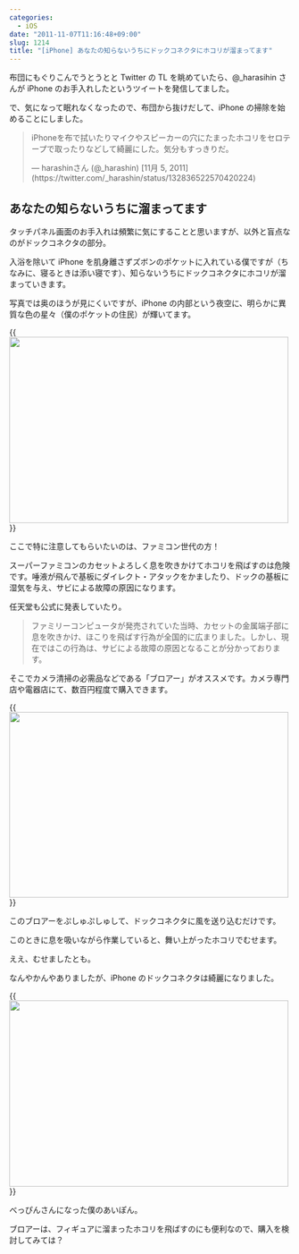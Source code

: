 ```yaml
---
categories:
  - iOS
date: "2011-11-07T11:16:48+09:00"
slug: 1214
title: "[iPhone] あなたの知らないうちにドックコネクタにホコリが溜まってます"
---
```


布団にもぐりこんでうとうとと Twitter の TL を眺めていたら、@\_harasihin さんが iPhone のお手入れしたというツイートを発信してました。

で、気になって眠れなくなったので、布団から抜けだして、iPhone の掃除を始めることにしました。

<blockquote class="twitter-tweet" lang="ja"><p>iPhoneを布で拭いたりマイクやスピーカーの穴にたまったホコリをセロテープで取ったりなどして綺麗にした。気分もすっきりだ。</p>&mdash; harashinさん (@_harashin) [11月 5, 2011](https://twitter.com/_harashin/status/132836522570420224)</blockquote>

## あなたの知らないうちに溜まってます

タッチパネル画面のお手入れは頻繁に気にすることと思いますが、以外と盲点なのがドックコネクタの部分。

入浴を除いて iPhone を肌身離さずズボンのポケットに入れている僕ですが（ちなみに、寝るときは添い寝です）、知らないうちにドックコネクタにホコリが溜まっていきます。

写真では奥のほうが見にくいですが、iPhone の内部という夜空に、明らかに異質な色の星々（僕のポケットの住民）が輝いてます。

{{<img alt="" src="/images/2011/11/1214_1.jpg" width="500" height="333">}}

ここで特に注意してもらいたいのは、ファミコン世代の方！

スーパーファミコンのカセットよろしく息を吹きかけてホコリを飛ばすのは危険です。唾液が飛んで基板にダイレクト・アタックをかましたり、ドックの基板に湿気を与え、サビによる故障の原因になります。

任天堂も公式に発表していたり。

> ファミリーコンピュータが発売されていた当時、カセットの金属端子部に息を吹きかけ、ほこりを飛ばす行為が全国的に広まりました。しかし、現在ではこの行為は、サビによる故障の原因となることが分かっております。

そこでカメラ清掃の必需品などである「ブロアー」がオススメです。カメラ専門店や電器店にて、数百円程度で購入できます。

{{<img alt="" src="/images/2011/11/1214_2.jpg" width="500" height="332">}}

このブロアーをぷしゅぷしゅして、ドックコネクタに風を送り込むだけです。

このときに息を吸いながら作業していると、舞い上がったホコリでむせます。

ええ、むせましたとも。

なんやかんやありましたが、iPhone のドックコネクタは綺麗になりました。

{{<img alt="" src="/images/2011/11/1214_3.jpg" width="500" height="333">}}

べっぴんさんになった僕のあいぽん。

ブロアーは、フィギュアに溜まったホコリを飛ばすのにも便利なので、購入を検討してみては？

